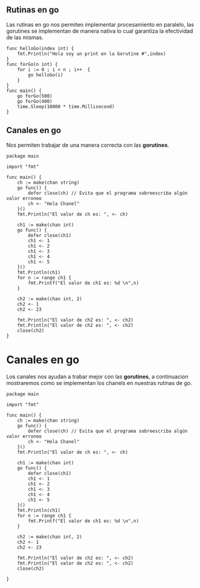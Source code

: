 ## Rutinas en **go**  
  
Las rutinas en go nos permiten implementar procesamiento en paralelo, las gorutines se implementan de manera nativa lo cual garantiza la efectividad de las mismas.  
```golang  
func helloGo(index int) {
	fmt.Println("Hola soy un print en la Gorutine #",index)
}
func forGo(n int) {
	for i := 0 ; i < n ; i++  {
		go helloGo(i)
	}
}
func main() {
	go forGo(500)
	go forGo(400)
	time.Sleep(10000 * time.Millisecond)
}
```  
  
## Canales en **go**  
Nos permiten trabajar de una manera correcta con las **gorutines**.  


```golang
package main

import "fmt"

func main() {
	ch := make(chan string)
	go func() {
		defer close(ch) // Evita que el programa sobreescriba algún valor erroneo
		ch <- "Hola Chanel"
	}()
	fmt.Println("El valor de ch es: ", <- ch)

	ch1 := make(chan int)
	go func() {
		defer close(ch1)
		ch1 <- 1
		ch1 <- 2
		ch1 <- 3
		ch1 <- 4
		ch1 <- 5
	}()
	fmt.Println(ch1)
	for n := range ch1 {
		fmt.Printf("El valor de ch1 es: %d \n",n)
	}

	ch2 := make(chan int, 2)
	ch2 <- 1
	ch2 <- 23

	fmt.Println("El valor de ch2 es: ", <- ch2)
	fmt.Println("El valor de ch2 es: ", <- ch2)
	close(ch2)
}
```  
# Canales en **go**


Los canales nos ayudan a trabar mejor con las **gorutines**, a continuacion mostraremos como se implementan los chanels en nuestras rutinas de go.  
  
```golang
package main

import "fmt"

func main() {
	ch := make(chan string)
	go func() {
		defer close(ch) // Evita que el programa sobreescriba algún valor erroneo
		ch <- "Hola Chanel"
	}()
	fmt.Println("El valor de ch es: ", <- ch)

	ch1 := make(chan int)
	go func() {
		defer close(ch1)
		ch1 <- 1
		ch1 <- 2
		ch1 <- 3
		ch1 <- 4
		ch1 <- 5
	}()
	fmt.Println(ch1)
	for n := range ch1 {
		fmt.Printf("El valor de ch1 es: %d \n",n)
	}

	ch2 := make(chan int, 2)
	ch2 <- 1
	ch2 <- 23

	fmt.Println("El valor de ch2 es: ", <- ch2)
	fmt.Println("El valor de ch2 es: ", <- ch2)
	close(ch2)

}
```  